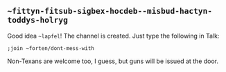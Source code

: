 ## `~fittyn-fitsub-sigbex-hocdeb--misbud-hactyn-toddys-holryg`
Good idea `~lapfel`!  The channel is created.  Just type the following in Talk:

`;join ~forten/dont-mess-with`

Non-Texans are welcome too, I guess, but guns will be issued at the door.